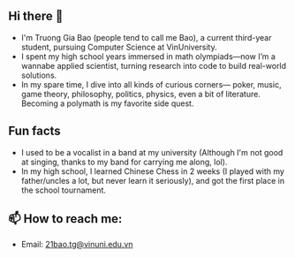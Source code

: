 ## Hi there 👋

- I'm Truong Gia Bao (people tend to call me Bao), a current third-year student, pursuing Computer Science at VinUniversity.
- I spent my high school years immersed in math olympiads—now I’m a wannabe applied scientist, turning research into code to build real-world solutions.
- In my spare time, I dive into all kinds of curious corners— poker, music, game theory, philosophy, politics, physics, even a bit of literature. Becoming a polymath is my favorite side quest.

## Fun facts
- I used to be a vocalist in a band at my university (Although I'm not good at singing, thanks to my band for carrying me along, lol).
- In my high school, I learned Chinese Chess in 2 weeks (I played with my father/uncles a lot, but never learn it seriously), and got the first place in the school tournament.

## 📫 How to reach me:
- Email: 21bao.tg@vinuni.edu.vn


<!--
**bao-tg/bao-tg** is a ✨ _special_ ✨ repository because its `README.md` (this file) appears on your GitHub profile.

Here are some ideas to get you started:

- 🔭 I’m currently working on ...
- 🌱 I’m currently learning ...
- 👯 I’m looking to collaborate on ...
- 🤔 I’m looking for help with ...
- 💬 Ask me about ...
- 📫 How to reach me: ...
- 😄 Pronouns: ...
- ⚡ Fun fact: ...
-->
